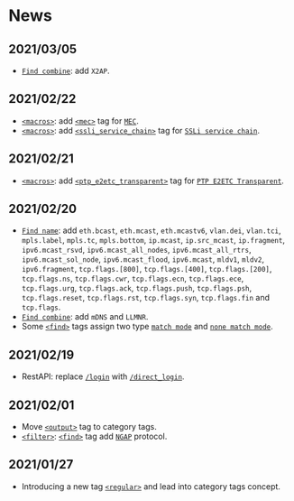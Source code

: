 News
=========

<h2>2021/03/05</h2>

* [`Find combine`](Element/run/filter/find.md#combine): add `X2AP`.

<h2>2021/02/22</h2>

* [`<macros>`](Element/run/macros.md): add [`<mec>`](Element/run/macros/mec.md) tag for [`MEC`](Element/run/macros/mec.md).
* [`<macros>`](Element/run/macros.md): add [`<ssli_service_chain>`](Element/run/macros/ssli_service_chain.md) tag for [`SSLi service chain`](Element/run/macros/ssli_service_chain.md).

<h2>2021/02/21</h2>

* [`<macros>`](Element/run/macros.md): add [`<ptp_e2etc_transparent>`](Element/run/macros/ptp_e2etc_transparent.md) tag for [`PTP E2ETC Transparent`](Element/run/macros/ptp_e2etc_transparent.md).

<h2>2021/02/20</h2>

* [`Find name`](Element/run/filter/find.md#name): add `eth.bcast`, `eth.mcast`, `eth.mcastv6`, `vlan.dei`, `vlan.tci`, `mpls.label`, `mpls.tc`, `mpls.bottom`, `ip.mcast`, `ip.src_mcast`, `ip.fragment`, `ipv6.mcast_rsvd`, `ipv6.mcast_all_nodes`, `ipv6.mcast_all_rtrs`, `ipv6.mcast_sol_node`, `ipv6.mcast_flood`, `ipv6.mcast`, `mldv1`, `mldv2`, `ipv6.fragment`, `tcp.flags.[800]`, `tcp.flags.[400]`, `tcp.flags.[200]`, `tcp.flags.ns`, `tcp.flags.cwr`, `tcp.flags.ecn`, `tcp.flags.ece`, `tcp.flags.urg`, `tcp.flags.ack`, `tcp.flags.push`, `tcp.flags.psh`, `tcp.flags.reset`, `tcp.flags.rst`, `tcp.flags.syn`, `tcp.flags.fin` and `tcp.flags`.
* [`Find combine`](Element/run/filter/find.md#combine): add `mDNS` and `LLMNR`.
* Some [`<find>`](Element/run/filter/find.md) tags assign two type [`match mode`](Element/run/filter/find.md#match_mode) and [`none match mode`](Element/run/filter/find.md#match_mode).

<h2>2021/02/19</h2>

* RestAPI: replace [`/login`](RestAPI/Submit.md#login) with [`/direct_login`](RestAPI/Submit.md#login).

<h2>2021/02/01</h2>

* Move [`<output>`](Element/run/output.md) tag to category tags.
* [`<filter>`](Element/run/filter.md): [`<find>`](Element/run/filter/find.md) tag add [`NGAP`](https://www.etsi.org/deliver/etsi_ts/138400_138499/138413/15.00.00_60/ts_138413v150000p.pdf) protocol.

<h2>2021/01/27</h2>

* Introducing a new tag [`<regular>`](Element/run/regular.md) and lead into category tags concept.

